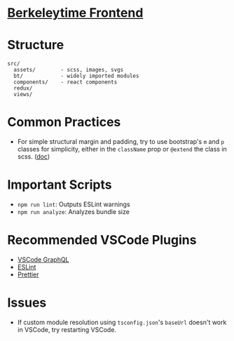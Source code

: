 # [Berkeleytime Frontend](http://berkeleytime.com/)

# Structure

```
src/
  assets/        - scss, images, svgs
  bt/            - widely imported modules
  components/    - react components
  redux/
  views/
```

# Common Practices

- For simple structural margin and padding, try to use bootstrap's `m` and `p` classes
  for simplicity, either in the `className` prop or `@extend` the class in scss.
  ([doc](https://getbootstrap.com/docs/4.5/utilities/spacing/#notation))

# Important Scripts

- `npm run lint`: Outputs ESLint warnings
- `npm run analyze`: Analyzes bundle size

# Recommended VSCode Plugins

- [VSCode GraphQL](https://marketplace.visualstudio.com/items?itemName=GraphQL.vscode-graphql)
- [ESLint](https://marketplace.visualstudio.com/items?itemName=dbaeumer.vscode-eslint)
- [Prettier](https://marketplace.visualstudio.com/items?itemName=esbenp.prettier-vscode)

# Issues

- If custom module resolution using `tsconfig.json`'s `baseUrl` doesn't work in
  VSCode, try restarting VSCode.
